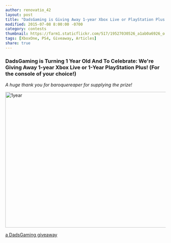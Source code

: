 ```yaml
---
author: renovatio_42
layout: post
title: "DadsGaming is Giving Away 1-year Xbox Live or PlayStation Plus!"
modified: 2015-07-08 8:00:00 -0700
category: contests
thumbnail: https://farm1.staticflickr.com/517/19527030526_a1ab0a6926_o.png
tags: [XboxOne, PS4, Giveaway, Articles]
share: true
---
```


### DadsGaming is Turning 1 Year Old And To Celebrate: We're Giving Away 1-year Xbox Live or 1-Year PlayStation Plus! (For the console of your choice!) 

*A huge thank you for baroquereaper for supplying the prize!*

<a data-flickr-embed="true"  href="https://www.flickr.com/photos/126304189@N08/19527030526/in/dateposted-public/" title="1year"><img src="https://farm1.staticflickr.com/517/19527030526_b9afc13f51_b.jpg" width="1024" height="426" alt="1year"></a><script async src="//embedr.flickr.com/assets/client-code.js" charset="utf-8"></script>


<a class="rcptr" href="http://www.rafflecopter.com/rafl/display/5407d0de9/" rel="nofollow" data-raflid="5407d0de9" data-theme="classic" data-template="" id="rcwidget_232tvvcb">a DadsGaming giveaway</a>
<script src="//widget-prime.rafflecopter.com/launch.js"></script>